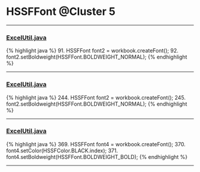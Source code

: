 # HSSFFont @Cluster 5

***

### [ExcelUtil.java](https://searchcode.com/codesearch/view/73315299/)
{% highlight java %}
91. HSSFFont font2 = workbook.createFont();
92. font2.setBoldweight(HSSFFont.BOLDWEIGHT_NORMAL);
{% endhighlight %}

***

### [ExcelUtil.java](https://searchcode.com/codesearch/view/73315299/)
{% highlight java %}
244. HSSFFont font2 = workbook.createFont();
245. font2.setBoldweight(HSSFFont.BOLDWEIGHT_NORMAL);
{% endhighlight %}

***

### [ExcelUtil.java](https://searchcode.com/codesearch/view/73315299/)
{% highlight java %}
369. HSSFFont font4 = workbook.createFont();
370. font4.setColor(HSSFColor.BLACK.index);
371. font4.setBoldweight(HSSFFont.BOLDWEIGHT_BOLD);
{% endhighlight %}

***

